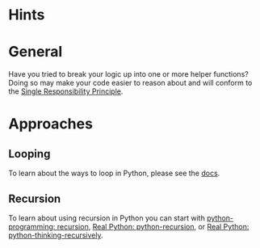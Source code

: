 # Hints

# General

Have you tried to break your logic up into one or more helper functions?
Doing so may make your code easier to reason about and will conform to the [Single Responsibility Principle][Single Responsibility Principle].

# Approaches

## Looping

To learn about the ways to loop in Python, please see the [docs](https://wiki.python.org/moin/ForLoop).

## Recursion

To learn about using recursion in Python you can start with [python-programming: recursion][python-programming: recursion], [Real Python: python-recursion][Real Python: python-recursion], or [Real Python: python-thinking-recursively][Real Python: python-thinking-recursively].

[Single Responsibility Principle]: https://en.wikipedia.org/wiki/Single-responsibility_principle
[python-programming: recursion]: https://www.programiz.com/python-programming/recursion
[Real Python: python-recursion]: https://realpython.com/python-recursion/
[Real Python: python-thinking-recursively]: https://realpython.com/python-thinking-recursively/
[cumulative song]: https://en.wikipedia.org/wiki/Cumulative_song

